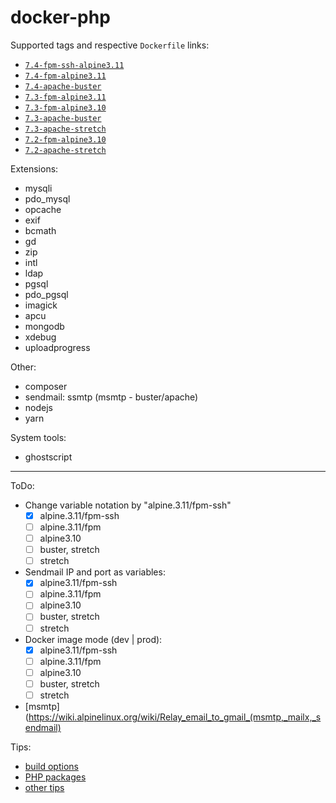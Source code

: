 # docker-php

Supported tags and respective `Dockerfile` links:
- [`7.4-fpm-ssh-alpine3.11`](https://github.com/vavyskov/docker-php/tree/master/alpine3.11/fpm-ssh)
- [`7.4-fpm-alpine3.11`](https://github.com/vavyskov/docker-php/tree/master/alpine3.11/fpm)
- [`7.4-apache-buster`](https://github.com/vavyskov/docker-php/tree/master/buster/apache)
- [`7.3-fpm-alpine3.11`](https://github.com/vavyskov/docker-php/tree/master/alpine3.11/fpm)
- [`7.3-fpm-alpine3.10`](https://github.com/vavyskov/docker-php/tree/master/alpine3.10/fpm)
- [`7.3-apache-buster`](https://github.com/vavyskov/docker-php/tree/master/buster/apache)
- [`7.3-apache-stretch`](https://github.com/vavyskov/docker-php/tree/master/stretch/apache)
- [`7.2-fpm-alpine3.10`](https://github.com/vavyskov/docker-php/tree/master/alpine3.10/fpm)
- [`7.2-apache-stretch`](https://github.com/vavyskov/docker-php/tree/master/stretch/apache)

Extensions:
- mysqli
- pdo_mysql
- opcache
- exif
- bcmath
- gd
- zip
- intl
- ldap
- pgsql
- pdo_pgsql
- imagick
- apcu
- mongodb
- xdebug
- uploadprogress

Other:
- composer
- sendmail: ssmtp (msmtp - buster/apache)
- nodejs
- yarn

System tools:
- ghostscript

---

ToDo:
- Change variable notation by "alpine.3.11/fpm-ssh"
    - [x] alpine.3.11/fpm-ssh
    - [ ] alpine.3.11/fpm
    - [ ] alpine3.10
    - [ ] buster, stretch
    - [ ] stretch
- Sendmail IP and port as variables:
    - [x] alpine3.11/fpm-ssh
    - [ ] alpine.3.11/fpm
    - [ ] alpine3.10
    - [ ] buster, stretch
    - [ ] stretch
- Docker image mode (dev | prod):
    - [x] alpine3.11/fpm-ssh
    - [ ] alpine.3.11/fpm
    - [ ] alpine3.10
    - [ ] buster, stretch
    - [ ] stretch
- [msmtp](https://wiki.alpinelinux.org/wiki/Relay_email_to_gmail_(msmtp,_mailx,_sendmail)

Tips:
- [build options](https://hub.docker.com/r/llaumgui/php/dockerfile)
- [PHP packages](https://hub.docker.com/r/wodby/drupal-php/dockerfile/)
- [other tips](https://hub.docker.com/r/aexchecker/docker-php/dockerfile/)